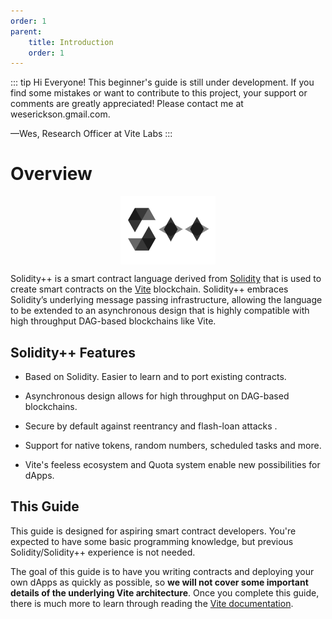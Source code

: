 ```yaml
---
order: 1
parent:
    title: Introduction
    order: 1
---
```


::: tip Hi Everyone! This beginner's guide is still under development.
If you find some mistakes or want to contribute to this project, your support or comments are greatly appreciated! Please contact me at weserickson.gmail.com.

—Wes, Research Officer at Vite Labs
:::

# Overview

<img src="../solpplogo.svg" style='width: 30%; margin-left: auto; margin-right: auto; display: block' >

Solidity++ is a smart contract language derived from [Solidity](https://docs.soliditylang.org/) that is used to create smart contracts on the [Vite](https://vite.org) blockchain. Solidity++ embraces Solidity’s underlying message passing infrastructure, allowing the language to be extended to an asynchronous design that is highly compatible with high throughput DAG-based blockchains like Vite.

## Solidity++ Features

- Based on Solidity. Easier to learn and to port existing contracts.
- Asynchronous design allows for high throughput on DAG-based blockchains.
- Secure by default against reentrancy and flash-loan attacks
.

- Support for native tokens, random numbers, scheduled tasks and more.
- Vite's feeless ecosystem and Quota system enable new possibilities for dApps.

## This Guide

This guide is designed for aspiring smart contract developers. You're expected to have some basic programming knowledge, but previous Solidity/Solidity++ experience is not needed.

The goal of this guide is to have you writing contracts and deploying your own dApps as quickly as possible, so **we will not cover some important details of the underlying Vite architecture**. Once you complete this guide, there is much more to learn through reading the [Vite documentation](https://docs.vite.org).
